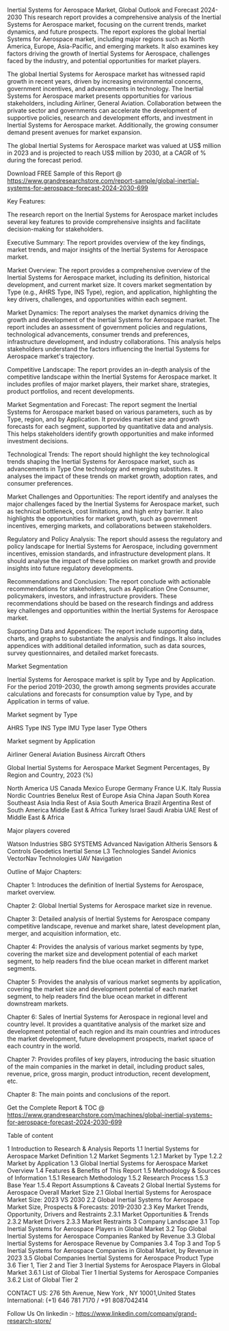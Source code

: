 Inertial Systems for Aerospace Market, Global Outlook and Forecast 2024-2030
This research report provides a comprehensive analysis of the Inertial Systems for Aerospace market, focusing on the current trends, market dynamics, and future prospects. The report explores the global Inertial Systems for Aerospace market, including major regions such as North America, Europe, Asia-Pacific, and emerging markets. It also examines key factors driving the growth of Inertial Systems for Aerospace, challenges faced by the industry, and potential opportunities for market players.

The global Inertial Systems for Aerospace market has witnessed rapid growth in recent years, driven by increasing environmental concerns, government incentives, and advancements in technology. The Inertial Systems for Aerospace market presents opportunities for various stakeholders, including Airliner, General Aviation. Collaboration between the private sector and governments can accelerate the development of supportive policies, research and development efforts, and investment in Inertial Systems for Aerospace market. Additionally, the growing consumer demand present avenues for market expansion.

The global Inertial Systems for Aerospace market was valued at US$ million in 2023 and is projected to reach US$ million by 2030, at a CAGR of % during the forecast period.

Download FREE Sample of this Report @ https://www.grandresearchstore.com/report-sample/global-inertial-systems-for-aerospace-forecast-2024-2030-699


Key Features:

The research report on the Inertial Systems for Aerospace market includes several key features to provide comprehensive insights and facilitate decision-making for stakeholders.

Executive Summary: The report provides overview of the key findings, market trends, and major insights of the Inertial Systems for Aerospace market.

Market Overview: The report provides a comprehensive overview of the Inertial Systems for Aerospace market, including its definition, historical development, and current market size. It covers market segmentation by Type (e.g., AHRS Type, INS Type), region, and application, highlighting the key drivers, challenges, and opportunities within each segment.

Market Dynamics: The report analyses the market dynamics driving the growth and development of the Inertial Systems for Aerospace market. The report includes an assessment of government policies and regulations, technological advancements, consumer trends and preferences, infrastructure development, and industry collaborations. This analysis helps stakeholders understand the factors influencing the Inertial Systems for Aerospace market's trajectory.

Competitive Landscape: The report provides an in-depth analysis of the competitive landscape within the Inertial Systems for Aerospace market. It includes profiles of major market players, their market share, strategies, product portfolios, and recent developments.

Market Segmentation and Forecast: The report segment the Inertial Systems for Aerospace market based on various parameters, such as by Type, region, and by Application. It provides market size and growth forecasts for each segment, supported by quantitative data and analysis. This helps stakeholders identify growth opportunities and make informed investment decisions.

Technological Trends: The report should highlight the key technological trends shaping the Inertial Systems for Aerospace market, such as advancements in Type One technology and emerging substitutes. It analyses the impact of these trends on market growth, adoption rates, and consumer preferences.

Market Challenges and Opportunities: The report identify and analyses the major challenges faced by the Inertial Systems for Aerospace market, such as technical bottleneck, cost limitations, and high entry barrier. It also highlights the opportunities for market growth, such as government incentives, emerging markets, and collaborations between stakeholders.

Regulatory and Policy Analysis: The report should assess the regulatory and policy landscape for Inertial Systems for Aerospace, including government incentives, emission standards, and infrastructure development plans. It should analyse the impact of these policies on market growth and provide insights into future regulatory developments.

Recommendations and Conclusion: The report conclude with actionable recommendations for stakeholders, such as Application One Consumer, policymakers, investors, and infrastructure providers. These recommendations should be based on the research findings and address key challenges and opportunities within the Inertial Systems for Aerospace market.

Supporting Data and Appendices: The report include supporting data, charts, and graphs to substantiate the analysis and findings. It also includes appendices with additional detailed information, such as data sources, survey questionnaires, and detailed market forecasts.

Market Segmentation

Inertial Systems for Aerospace market is split by Type and by Application. For the period 2019-2030, the growth among segments provides accurate calculations and forecasts for consumption value by Type, and by Application in terms of value.



Market segment by Type



AHRS Type
INS Type
IMU Type
laser Type
Others


Market segment by Application



Airliner
General Aviation
Business Aircraft
Others


Global Inertial Systems for Aerospace Market Segment Percentages, By Region and Country, 2023 (%)



North America
US
Canada
Mexico
Europe
Germany
France
U.K.
Italy
Russia
Nordic Countries
Benelux
Rest of Europe
Asia
China
Japan
South Korea
Southeast Asia
India
Rest of Asia
South America
Brazil
Argentina
Rest of South America
Middle East & Africa
Turkey
Israel
Saudi Arabia
UAE
Rest of Middle East & Africa


Major players covered



Watson Industries
SBG SYSTEMS
Advanced Navigation
Altheris Sensors & Controls
Geodetics
Inertial Sense
L3 Technologies
Sandel Avionics
VectorNav Technologies
UAV Navigation


Outline of Major Chapters:

Chapter 1: Introduces the definition of Inertial Systems for Aerospace, market overview.

Chapter 2: Global Inertial Systems for Aerospace market size in revenue.

Chapter 3: Detailed analysis of Inertial Systems for Aerospace company competitive landscape, revenue and market share, latest development plan, merger, and acquisition information, etc.

Chapter 4: Provides the analysis of various market segments by type, covering the market size and development potential of each market segment, to help readers find the blue ocean market in different market segments.

Chapter 5: Provides the analysis of various market segments by application, covering the market size and development potential of each market segment, to help readers find the blue ocean market in different downstream markets.

Chapter 6: Sales of Inertial Systems for Aerospace in regional level and country level. It provides a quantitative analysis of the market size and development potential of each region and its main countries and introduces the market development, future development prospects, market space of each country in the world.

Chapter 7: Provides profiles of key players, introducing the basic situation of the main companies in the market in detail, including product sales, revenue, price, gross margin, product introduction, recent development, etc.

Chapter 8: The main points and conclusions of the report.

Get the Complete Report & TOC @ https://www.grandresearchstore.com/machines/global-inertial-systems-for-aerospace-forecast-2024-2030-699

Table of content

1 Introduction to Research & Analysis Reports
1.1 Inertial Systems for Aerospace Market Definition
1.2 Market Segments
1.2.1 Market by Type
1.2.2 Market by Application
1.3 Global Inertial Systems for Aerospace Market Overview
1.4 Features & Benefits of This Report
1.5 Methodology & Sources of Information
1.5.1 Research Methodology
1.5.2 Research Process
1.5.3 Base Year
1.5.4 Report Assumptions & Caveats
2 Global Inertial Systems for Aerospace Overall Market Size
2.1 Global Inertial Systems for Aerospace Market Size: 2023 VS 2030
2.2 Global Inertial Systems for Aerospace Market Size, Prospects & Forecasts: 2019-2030
2.3 Key Market Trends, Opportunity, Drivers and Restraints
2.3.1 Market Opportunities & Trends
2.3.2 Market Drivers
2.3.3 Market Restraints
3 Company Landscape
3.1 Top Inertial Systems for Aerospace Players in Global Market
3.2 Top Global Inertial Systems for Aerospace Companies Ranked by Revenue
3.3 Global Inertial Systems for Aerospace Revenue by Companies
3.4 Top 3 and Top 5 Inertial Systems for Aerospace Companies in Global Market, by Revenue in 2023
3.5 Global Companies Inertial Systems for Aerospace Product Type
3.6 Tier 1, Tier 2 and Tier 3 Inertial Systems for Aerospace Players in Global Market
3.6.1 List of Global Tier 1 Inertial Systems for Aerospace Companies
3.6.2 List of Global Tier 2

CONTACT US:
276 5th Avenue, New York , NY 10001,United States
International: (+1) 646 781 7170 / +91 8087042414

Follow Us On linkedin :- https://www.linkedin.com/company/grand-research-store/
